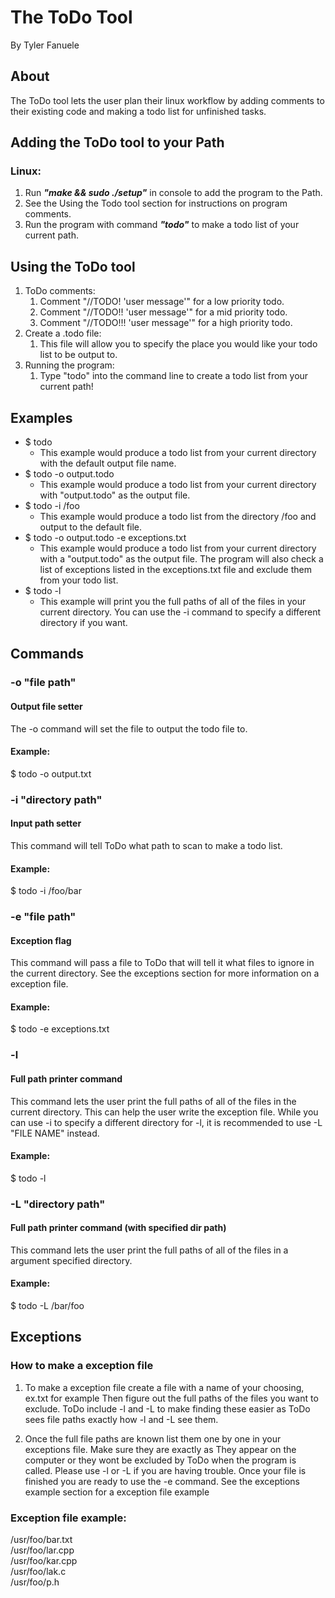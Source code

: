 # The ToDo Tool

By Tyler Fanuele

## About

The ToDo tool lets the user plan their linux workflow by adding comments to their 
existing code and making a todo list for unfinished tasks.

## Adding the ToDo tool to your Path

### Linux:

1. Run ***"make && sudo ./setup"***  in console to add the program to the Path.
2. See the Using the Todo tool section for instructions on program comments.
3. Run the program with command ***"todo"*** to make a todo list of your current path.

## Using the ToDo tool

1. ToDo comments:
	1. Comment "//TODO! 'user message'" for a low priority todo.
	2. Comment "//TODO!! 'user message'" for a mid priority todo.
	3. Comment "//TODO!!! 'user message'" for a high priority todo.
2. Create a .todo file:
	1. This file will allow you to specify the place you would like your todo list to be output to.
3. Running the program:
	1. Type "todo" into the command line to create a todo list from your current path!

## Examples

- $ todo 
	- This example would produce a todo list from your current directory with the default output file name.
- $ todo -o output.todo
	- This example would produce a todo list from your current directory with "output.todo" as the output file.
- $ todo -i /foo
	- This example would produce a todo list from the directory /foo 
	and output to the default file.
- $ todo -o output.todo -e exceptions.txt
	- This example would produce a todo list from your current directory with a "output.todo" as the output file.
	The program will also check a list of exceptions listed in the exceptions.txt file and exclude them from your todo list.
- $ todo -l
	- This example will print you the full paths of all of the files in your current directory. You can use the -i command to 
	specify a different directory if you want.

## Commands

### -o "file path"

#### Output file setter

The -o command will set the file to output the todo file to.

#### Example:

$ todo -o output.txt

### -i "directory path"

#### Input path setter

This command will tell ToDo what path to scan to make a todo list.

#### Example:

$ todo -i /foo/bar

### -e "file path"

#### Exception flag

This command will pass a file to ToDo that will tell it what files to ignore in the current directory.
See the exceptions section for more information on a exception file.

#### Example:

$ todo -e exceptions.txt

### -l

#### Full path printer command

This command lets the user print the full paths of all of the files in the current directory. This can help the user
write the exception file. While you can use -i to specify a different directory for -l, it is recommended to use -L 
"FILE NAME" instead.

#### Example:
$ todo -l

### -L "directory path"

#### Full path printer command (with specified dir path)

This command lets the user print the full paths of all of the files in a argument specified directory.

#### Example:

$ todo -L /bar/foo

## Exceptions

### How to make a exception file

1. To make a exception file create a file with a name of your choosing, ex.txt for example
   Then figure out the full paths of the files you want to exclude. ToDo include -l and -L to
   make finding these easier as ToDo sees file paths exactly how -l and -L see them. 

2. Once the full file paths are known list them one by one in your exceptions file. Make sure they are exactly as
   They appear on the computer or they wont be excluded by ToDo when the program is called. Please use -l or -L
   if you are having trouble. Once your file is finished you are ready to use the -e command. See the exceptions example
   section for a exception file example


### Exception file example:

/usr/foo/bar.txt  
/usr/foo/lar.cpp  
/usr/foo/kar.cpp  
/usr/foo/lak.c  
/usr/foo/p.h  
 

